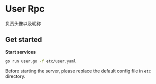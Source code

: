 # User Rpc

负责头像以及昵称

## Get started

**Start services**

```bash
go run user.go -f etc/user.yaml
```

Before starting the server, please replace the default config file in `etc` directory.
